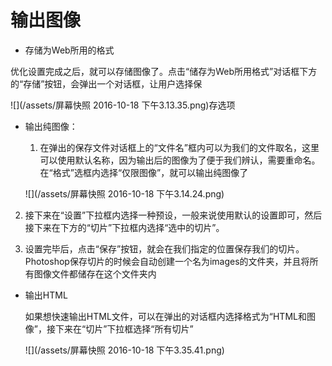 # 输出图像

  - 存储为Web所用的格式

   优化设置完成之后，就可以存储图像了。点击“储存为Web所用格式”对话框下方的“存储”按钮，会弹出一个对话框，让用户选择保

  ![](/assets/屏幕快照 2016-10-18 下午3.13.35.png)存选项

  - 输出纯图像： 

    1. 在弹出的保存文件对话框上的“文件名”框内可以为我们的文件取名，这里可以使用默认名称，因为输出后的图像为了便于我们辨认，需要重命名。在“格式”选框内选择“仅限图像”，就可以输出纯图像了

     ![](/assets/屏幕快照 2016-10-18 下午3.14.24.png)

   2. 接下来在“设置”下拉框内选择一种预设，一般来说使用默认的设置即可，然后接下来在下方的“切片”下拉框内选择“选中的切片”。

   3. 设置完毕后，点击“保存”按钮，就会在我们指定的位置保存我们的切片。Photoshop保存切片的时候会自动创建一个名为images的文件夹，并且将所有图像文件都储存在这个文件夹内

 - 输出HTML

     如果想快速输出HTML文件，可以在弹出的对话框内选择格式为“HTML和图像”，接下来在“切片”下拉框选择“所有切片”

     ![](/assets/屏幕快照 2016-10-18 下午3.35.41.png)


